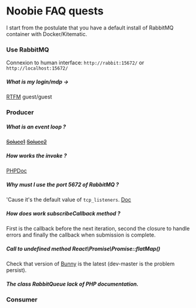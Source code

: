 # Noobie FAQ quests 

I start from the postulate that you have a default install of RabbitMQ 
container with Docker/Kitematic.

### Use RabbitMQ

Connexion to human interface: `http://rabbit:15672/` or `http://localhost:15672/`

##### What is my login/mdp ->
[RTFM](https://hub.docker.com/_/rabbitmq/) guest/guest

### Producer

##### What is an event loop ?

~~[Soluce1](https://github.com/voryx/event-loop)~~
~~[Soluce2](https://github.com/reactphp/event-loop)~~

##### How works the invoke ?

[PHPDoc](http://php.net/manual/fr/language.oop5.magic.php#object.invoke)

##### Why must I use the port 5672 of RabbitMQ ?

'Cause it's the default value of `tcp_listeners`. [Doc](https://www.rabbitmq.com/configure.html)

##### How does work subscribeCallback method ?

First is the callback before the next iteration, second the closure to handle
errors and finally the callback when submission is complete.

##### Call to undefined method React\Promise\Promise::flatMap()

Check that version of [Bunny](https://github.com/Domraider/bunny) is the 
latest (dev-master is the problem persist).

##### The class RabbitQueue lack of PHP documentation.

### Consumer
